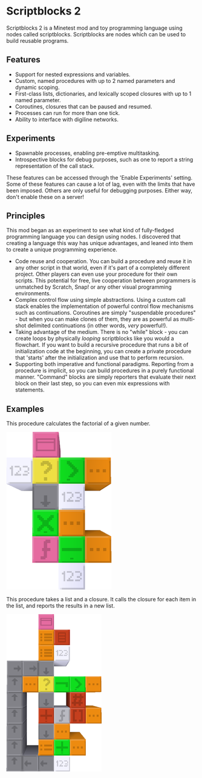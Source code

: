 Scriptblocks 2
==============

Scriptblocks 2 is a Minetest mod and toy programming language using nodes called scriptblocks. Scriptblocks are nodes which can be used to build reusable programs.

## Features

* Support for nested expressions and variables.
* Custom, named procedures with up to 2 named parameters and dynamic scoping.
* First-class lists, dictionaries, and lexically scoped closures with up to 1 named parameter.
* Coroutines, closures that can be paused and resumed.
* Processes can run for more than one tick.
* Ability to interface with digiline networks.

## Experiments

* Spawnable processes, enabling pre-emptive multitasking.
* Introspective blocks for debug purposes, such as one to report a string representation of the call stack.

These features can be accessed through the 'Enable Experiments' setting. Some of these features can cause a lot of lag, even with the limits that have been imposed. Others are only useful for debugging purposes. Either way, don't enable these on a server!

## Principles

This mod began as an experiment to see what kind of fully-fledged programming language you can design using nodes. I discovered that creating a language this way has unique advantages, and leaned into them to create a unique programming experience.

* Code reuse and cooperation. You can build a procedure and reuse it in any other script in that world, even if it's part of a completely different project. Other players can even use your procedure for their own scripts. This potential for free, live cooperation between programmers is unmatched by Scratch, Snap! or any other visual programming environments.
* Complex control flow using simple abstractions. Using a custom call stack enables the implementation of powerful control flow mechanisms such as continuations. Coroutines are simply "suspendable procedures" - but when you can make clones of them, they are as powerful as multi-shot delimited continuations (in other words, *very* powerful!).
* Taking advantage of the medium. There is no "while" block - you can create loops by physically *looping* scriptblocks like you would a flowchart. If you want to build a recursive procedure that runs a bit of initialization code at the beginning, you can create a private procedure that 'starts' after the initialization and use that to perform recursion.
* Supporting both imperative and functional paradigms. Reporting from a procedure is implicit, so you can build procedures in a purely functional manner. "Command" blocks are simply reporters that evaluate their next block on their last step, so you can even mix expressions with statements.

## Examples

This procedure calculates the factorial of a given number.

![Factorial](screenshots/factorial.png)

This procedure takes a list and a closure. It calls the closure for each item in the list, and reports the results in a new list.

![Map](screenshots/map.png)